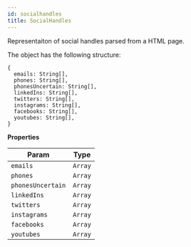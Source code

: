 ```yaml
---
id: socialhandles
title: SocialHandles
---
```


<a name="SocialHandles"></a>

Representaiton of social handles parsed from a HTML page.

The object has the following structure:

```
{
  emails: String[],
  phones: String[],
  phonesUncertain: String[],
  linkedIns: String[],
  twitters: String[],
  instagrams: String[],
  facebooks: String[],
  youtubes: String[],
}
```

**Properties**

<table>
<thead>
<tr>
<th>Param</th><th>Type</th>
</tr>
</thead>
<tbody>
<tr>
<td><code>emails</code></td><td><code>Array<String></code></td>
</tr>
<tr>
</tr><tr>
<td><code>phones</code></td><td><code>Array<String></code></td>
</tr>
<tr>
</tr><tr>
<td><code>phonesUncertain</code></td><td><code>Array<String></code></td>
</tr>
<tr>
</tr><tr>
<td><code>linkedIns</code></td><td><code>Array<String></code></td>
</tr>
<tr>
</tr><tr>
<td><code>twitters</code></td><td><code>Array<String></code></td>
</tr>
<tr>
</tr><tr>
<td><code>instagrams</code></td><td><code>Array<String></code></td>
</tr>
<tr>
</tr><tr>
<td><code>facebooks</code></td><td><code>Array<String></code></td>
</tr>
<tr>
</tr><tr>
<td><code>youtubes</code></td><td><code>Array<String></code></td>
</tr>
<tr>
</tr></tbody>
</table>
